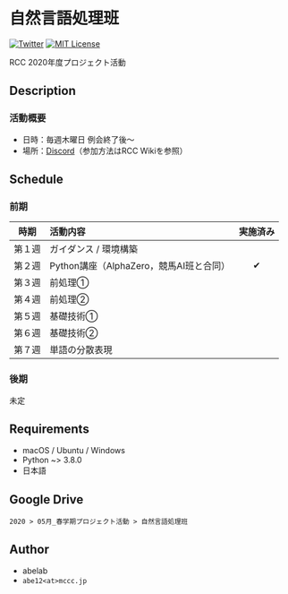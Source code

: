 # 自然言語処理班

[![Twitter](https://img.shields.io/badge/Twitter-%23rcc_nlp-blue?style=flat-square&logo=twitter)](https://twitter.com/search?q=%23rcc_nlp)
[![MIT License](http://img.shields.io/badge/license-MIT-blue.svg?style=flat)](LICENSE)

RCC 2020年度プロジェクト活動


## Description
### 活動概要
* 日時：毎週木曜日 例会終了後〜
* 場所：[Discord](https://discord.com/)（参加方法はRCC Wikiを参照）


## Schedule
### 前期
| 時期 | 活動内容 | 実施済み |
|:----:|:---------|:----:|
| 第１週 | ガイダンス / 環境構築 | |
| 第２週 | Python講座（AlphaZero，競馬AI班と合同） | ✔︎ |
| 第３週 | 前処理① | |
| 第４週 | 前処理②| |
| 第５週 | 基礎技術① | |
| 第６週 | 基礎技術② | |
| 第７週 | 単語の分散表現| |

### 後期
未定


## Requirements
* macOS / Ubuntu / Windows
* Python ~> 3.8.0
* 日本語


## Google Drive
`2020 > 05月_春学期プロジェクト活動 > 自然言語処理班`


## Author
- abelab
- `abe12<at>mccc.jp`

